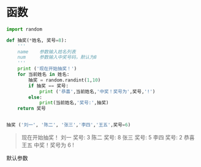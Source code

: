 # 函数

```python
import random

def 抽奖(*姓名, 奖号=8):
    '''
    name    参数输入姓名列表
    num     参数输入中奖号码，默认为8
    '''
    print ('现在开始抽奖！')
    for 当前姓名 in 姓名:
        抽奖 = random.randint(1,10)
        if 抽奖 == 奖号:
            print ('恭喜',当前姓名,'中奖！奖号为',奖号,'!')
        else:
            print(当前姓名,'奖号:',抽奖)
    return 奖号


抽奖 ('刘一', '陈二', '张三','李四','王五',奖号=6)
```
> 现在开始抽奖！
刘一 奖号: 3
陈二 奖号: 8
张三 奖号: 5
李四 奖号: 2
恭喜 王五 中奖！奖号为 6 !

默认参数
